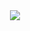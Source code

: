 <p align="center">  
　
<p align="center">  
<img src="https://spotify-github-profile.kittinanx.com/api/view?uid=31mplrsixynas3fsmo36kckq5s4y&cover_image=true&theme=natemoo-re&show_offline=false&background_color=121212&interchange=false&bar_color=FECFD8&bar_color_cover=false)]" />
<p align="center">  
　
